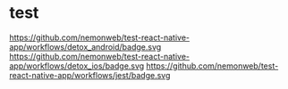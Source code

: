 # test

https://github.com/nemonweb/test-react-native-app/workflows/detox_android/badge.svg
https://github.com/nemonweb/test-react-native-app/workflows/detox_ios/badge.svg
https://github.com/nemonweb/test-react-native-app/workflows/jest/badge.svg
